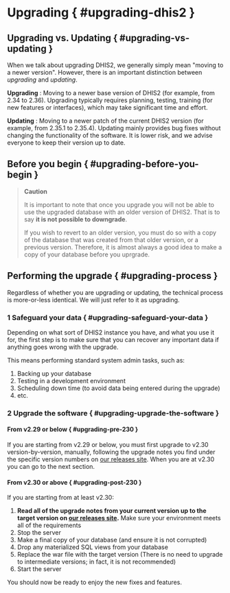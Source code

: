 # Upgrading { #upgrading-dhis2 }

## Upgrading vs. Updating { #upgrading-vs-updating }

When we talk about upgrading DHIS2, we generally simply mean "moving to a newer version". However, there is an important distinction between *upgrading* and *updating*.

**Upgrading**
:   Moving to a newer base version of DHIS2 (for example, from 2.34 to 2.36). Upgrading typically requires planning, testing, training (for new features or interfaces), which may take significant time and effort.

**Updating**
:   Moving to a newer patch of the current DHIS2 version (for example, from 2.35.1 to 2.35.4). Updating mainly provides bug fixes without changing the functionality of the software. It is lower risk, and we advise everyone to keep their version up to date.

## Before you begin { #upgrading-before-you-begin }

> **Caution**
>
> It is important to note that once you upgrade you will not be able to use the upgraded database with an older version of DHIS2. That is to say **it is not possible to downgrade**.
>
> If you wish to revert to an older version, you must do so with a copy of the database that was created from that older version, or a previous version. Therefore, it is almost always a good idea to make a copy of your database before you uprgrade.

## Performing the upgrade { #upgrading-process }

Regardless of whether you are upgrading or updating, the technical process is more-or-less identical. We will just refer to it as upgrading.

### 1 Safeguard your data { #upgrading-safeguard-your-data }

Depending on what sort of DHIS2 instance you have, and what you use it for, the first step is to make sure that you can recover any important data if anything goes wrong with the upgrade.

This means performing standard system admin tasks, such as:

1. Backing up your database
2. Testing in a development environment
3. Scheduling down time (to avoid data being entered during the upgrade)
4. etc.

### 2 Upgrade the software { #upgrading-upgrade-the-software }

#### From v2.29 or below { #upgrading-pre-230 }

If you are starting from v2.29 or below, you must first upgrade to v2.30 version-by-version, manually, following the upgrade notes you find under the specific version numbers on [our releases site](https://github.com/dhis2/dhis2-releases). When you are at v2.30 you can go to the next section.

#### From v2.30 or above { #upgrading-post-230 }

If you are starting from at least v2.30:

1. **Read all of the upgrade notes from your current version up to the target version on [our releases site](https://github.com/dhis2/dhis2-releases).** Make sure your environment meets all of the requirements
2. Stop the server
3. Make a final copy of your database (and ensure it is not corrupted)
4. Drop any materialized SQL views from your database
5. Replace the war file with the target version (There is no need to upgrade to intermediate versions; in fact, it is not recommended)
6. Start the server

You should now be ready to enjoy the new fixes and features.

